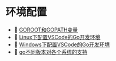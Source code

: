 # 环境配置

* 📄 [GOROOT和GOPATH变量](环境配置/GOROOT和GOPATH变量.md)
* 📄 [Linux下配置VSCode的Go开发环境](环境配置/Linux下go安装与环境配置%20&%20VSCode配置go环境.md)
* 📄 [Windows下配置VSCode的Go开发环境](环境配置/Windows下配置VSCode的Go开发环境.md)
* 📄 [go不同版本对各个系统的支持](环境配置/go不同版本对各个系统的支持.md)

‍
